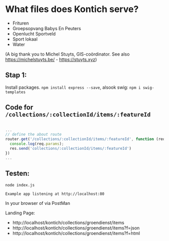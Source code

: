 # What files does Kontich serve?

- Frituren
- Groepsopvang Babys En Peuters 
- Openlucht Sportveld 
- Sport lokaal 
- Water

(A big thank you to Michel Stuyts, GIS-coördinator. See also https://michelstuyts.be/ - https://stuyts.xyz)

## Stap 1:
Install packages. `npm install express --save`, alsook swig: `npm i swig-templates`

## Code for `/collections/:collectionId/items/:featureId`

```javascript

...
// define the about route
router.get('/collections/:collectionId/items/:featureId', function (req, res) {
  console.log(req.params);
  res.send('collections/:collectionId/items/:featureId')
})
...

```

## Testen:
```
node index.js
```

`Example app listening at http://localhost:80`

In your browser of via PostMan

Landing Page:
- http://localhost/kontich/collections/groendienst/items
- http://localhost/kontich/collections/groendienst/items?f=json
- http://localhost/kontich/collections/groendienst/items?f=html
